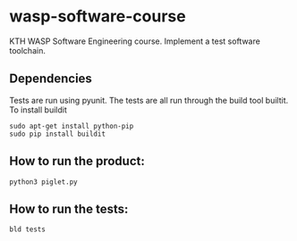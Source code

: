 # wasp-software-course
KTH WASP Software Engineering course. Implement a test software toolchain. 

## Dependencies
Tests are run using pyunit. 
The tests are all run through the build tool builtit. 
To install buildit 
```
sudo apt-get install python-pip
sudo pip install buildit
```
## How to run the product:
```
python3 piglet.py
```
## How to run the tests:
```
bld tests
```
